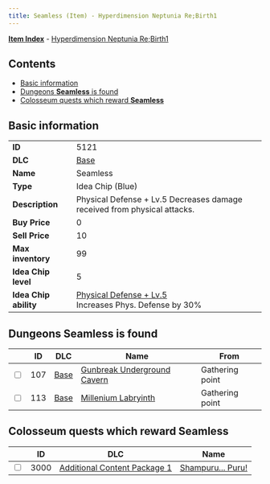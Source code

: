 ```yaml
---
title: Seamless (Item) - Hyperdimension Neptunia Re;Birth1
---
```


[**Item Index**](/neptunia/rb1/item/index.html) - [Hyperdimension Neptunia Re;Birth1](/neptunia/rb1)

## Contents

- [Basic information](#basic-information)
- [Dungeons **Seamless** is found](#dungeons-seamless-is-found)
- [Colosseum quests which reward **Seamless**](#colosseum-quests-which-reward-seamless)

## Basic information

|   |   |
| -- | -- |
| **ID** | 5121 |
| **DLC** | [Base](/neptunia/rb1/dlc/1-base.html) |
| **Name** | Seamless |
| **Type** | Idea Chip (Blue) |
| **Description** | Physical Defense + Lv.5 Decreases damage received from physical attacks. |
| **Buy Price** | 0 |
| **Sell Price** | 10 |
| **Max inventory** | 99 |
| **Idea Chip level** | 5 |
| **Idea Chip ability** | [Physical Defense + Lv.5](/neptunia/rb1/avatar/1-9620-physical-defense-lv-5.html)<br />Increases Phys. Defense by 30% |


## Dungeons **Seamless** is found

|    | ID | DLC | Name | From |
| -- | -- | --- | ---- | ---- |
| <input type="checkbox" id="rb1-dungeon-1-107" class="trackbox" /> | 107 | [Base](/neptunia/rb1/dlc/1-base.html) | [Gunbreak Underground Cavern](/neptunia/rb1/dungeon/1-107-gunbreak-underground-cavern.html) | Gathering point |
| <input type="checkbox" id="rb1-dungeon-1-113" class="trackbox" /> | 113 | [Base](/neptunia/rb1/dlc/1-base.html) | [Millenium Labryinth](/neptunia/rb1/dungeon/1-113-millenium-labryinth.html) | Gathering point |


## Colosseum quests which reward **Seamless**

|    | ID | DLC | Name |
| -- | -- | --- | ---- |
| <input type="checkbox" id="rb1-colosseum-10-3000" class="trackbox" /> | 3000 | [Additional Content Package 1](/neptunia/rb1/dlc/10-pack1.html) | [Shampuru... Puru!](/neptunia/rb1/colosseum/10-3000-shampuru-puru.html) |

